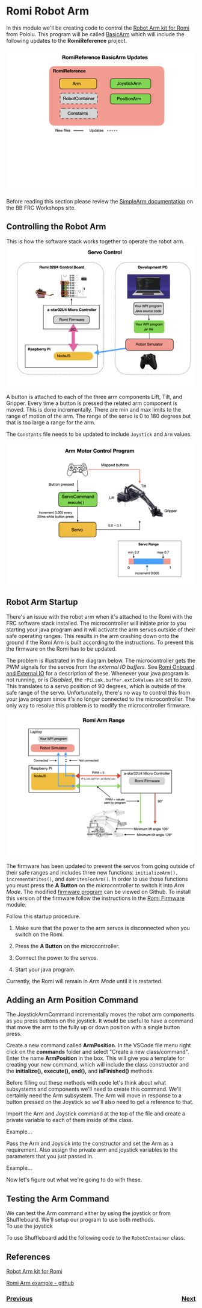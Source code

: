 # Romi Robot Arm
In this module we'll be creating code to control the [Robot Arm kit for Romi](https://www.pololu.com/product/3550) from Pololu. This program will be called [BasicArm](https://github.com/mjwhite8119/romi-examples/tree/main/BasicArm) which will include the following updates to the **RomiReference** project.

![BasicArm](../../images/Romi/Romi.029.jpeg)

Before reading this section please review the [SimpleArm documentation](https://github.com/bb-frc-workshops/romi-examples/tree/main/simpleArm) on the BB FRC Workshops site.

## Controlling the Robot Arm
This is how the software stack works together to operate the robot arm.
![Servo Control](../../images/Romi/Romi.006.jpeg)

A button is attached to each of the three arm components Lift, Tilt, and Gripper.  Every time a button is pressed the related arm component is moved.  This is done incrementally.  There are min and max limits to the range of motion of the arm.  The range of the servo is 0 to 180 degrees but that is too large a range for the arm.

The `Constants` file needs to be updated to include `Joystick` and `Arm` values.

![Arm Motor Control](../../images/Romi/Romi.005.jpeg)

## Robot Arm Startup
There's an issue with the robot arm when it's attached to the Romi with the FRC software stack installed.  The microcontroller will initiate prior to you starting your java program and it will activate the arm servos outside of their safe operating ranges.  This results in the arm crashing down onto the ground if the Romi Arm is built according to the instructions.  To prevent this the firmware on the Romi has to be updated.  

The problem is illustrated in the diagram below. The microcontroller gets the PWM signals for the servos from the *external IO buffers*.  See [Romi Onboard and External IO](../SC/romiIO.md) for a description of these. Whenever your java program is not running, or is *Disabled*, the `rPiLink.buffer.extIoValues` are set to zero. This translates to a servo position of 90 degrees, which is outside of the safe range of the servo.  Unfortunatelly, there's no way to control this from your java program since it's no longer connected to the microcontroller.  The only way to resolve this problem is to modify the microcontroller firmware.

![Arm Motor Range](../../images/Romi/Romi.021.jpeg)

The firmware has been updated to prevent the servos from going outside of their safe ranges and includes three new functions: `initializeArm(), incrementWrites()`, and `doWritesForArm()`.  In order to use those functions you must press the **A Button** on the microcontroller to switch it into *Arm Mode*.  The modified [firmware program](https://github.com/mjwhite8119/wpilib-ws-robot-romi/blob/main/firmware/src/main.cpp) can be viewed on Github. To install this version of the firmware follow the instructions in the [Romi Firmware](../RomiSoftware/romiFirmware.md) module.

Follow this startup procedure.

1. Make sure that the power to the arm servos is disconnected when you switch on the Romi.  

2. Press the **A Button** on the microcontroller.

3. Connect the power to the servos.

4. Start your java program. 

Currently, the Romi will remain in *Arm Mode* until it is restarted.

## Adding an Arm Position Command
The JoystickArmCommand incrementally moves the robot arm components as you press buttons on the joystick.  It would be useful to have a command that move the arm to the fully up or down position with a single button press. 

Create a new command called **ArmPosition**.  In the VSCode file menu right click on the **commands** folder and select "Create a new class/command".  Enter the name **ArmPosition** in the box.  This will give you a template for creating your new command, which will include the class constructor and the **initialize(), execute(), end(),** and **isFinished()** methods.  

Before filling out these methods with code let's think about what subsystems and components we'll need to create this command.  We'll certainly need the Arm subsystem.  The Arm will move in response to a button pressed on the Joystick so we'll also need to get a reference to that.

Import the Arm and Joystick command at the top of the file and create a private variable to each of them inside of the class.  

Example...

Pass the Arm and Joysick into the constructor and set the Arm as a requirement.  Also assign the private arm and joystick variables to the parameters that you just passed in.

Example...

Now let's figure out what we're going to do with these. 

## Testing the Arm Command
We can test the Arm command either by using the joystick or from Shuffleboard.  We'll setup our program to use both methods.  
To use the joystick

To use Shuffleboard add the following code to the `RobotContainer` class.

## References
[Robot Arm kit for Romi](https://www.pololu.com/product/3550)

[Romi Arm example - github](https://github.com/Pearadox/Romi/tree/master/src/main/java/frc/robot)

<h3><span style="float:left">
<a href="romiCode7">Previous</a></span>
<span style="float:right">
<a href="colorSensor">Next</a></span></h3>